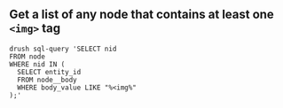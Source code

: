 ## Get a list of any node that contains at least one `<img>` tag

```shell
drush sql-query 'SELECT nid 
FROM node 
WHERE nid IN (
  SELECT entity_id 
  FROM node__body 
  WHERE body_value LIKE "%<img%"
);'
```
